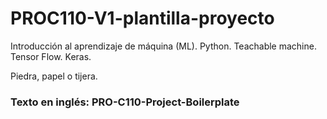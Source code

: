 # PROC110-V1-plantilla-proyecto
Introducción al aprendizaje de máquina (ML).
Python. Teachable machine. Tensor Flow. Keras.

Piedra, papel o tijera.

### Texto en inglés: PRO-C110-Project-Boilerplate
